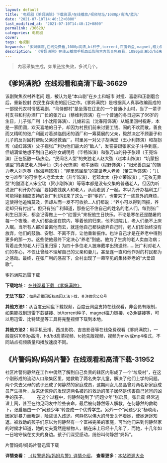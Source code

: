 ```yaml
---
layout: default
title: '电视剧《爹妈满院》下载资源/在线播放/视频地址/1080p/高清/蓝光'
date: "2021-07-10T14:40:12+0800"
last_modified_at: "2021-07-10T14:40:12+0800"
permalink: /36629/
categories: 电视剧
cover:
tags: 电视剧
keywords: '爹妈满院,在线免费看,1080p高清,bt种子,torrent,百度云盘,magnet,磁力链,迅雷下载资源'
description: '《爹妈满院》在线云播放手机西瓜影院吉吉影音免费看，1080p高清bd/hd未删减完整版和tc抢先枪版，mkv/mp4格式，附带bt/torrent种子、magnet/磁力链、百度云盘、网盘资源迅雷下载链接'
---
```


>内容采集生成，如果链接失效，多试几个。


## 《爹妈满院》在线观看和高清下载-36629

该剧聚焦农村养老问 题，被认为是“本山剧”在乡土和城市 对撞、喜剧和正剧磨合后，重新投射 农民生存状态的回归之作。《爹妈满院》是根据真人真事改编而成的一部现代农村情感喜剧，“马侍郎村”是坐落在辽北的一个普通小山村，当了一辈子村支书和村办酒厂厂长的张万山（蔡维利饰演）在一个普通的冬日迎来了66岁的生日，儿子张广利（小沈阳饰演）、儿媳彩云（沈春阳饰演）从城里回村祝寿，本是一家团圆，欢天喜地的日子，却因为村民们前来讨要工钱、闹的不欢而散。善良而又精明的张广利面对着濒临倒闭的酒厂和一筹莫展的父亲，毅然决定不顾妻子和儿子的反对回村帮助父亲拯救酒厂。村里另一对父子胡满堂（王小利饰演）和胡拐弯（成红饰演）父子视张广利为他们最大的“敌人”，发誓要跟张家父子斗争到底，但胡满堂绝想不到自己的孙女胡明月（毕畅饰演）和张万山的孙子张超（王亮饰演）正在酝酿一场热恋。“民间艺人型”的失独老人赵大弦（赵本山饰演）“坑蒙拐骗型”的卖艺老人刘半仙（刘小光饰演）和牛迷糊（程野饰演）；“阳光善良型”的魅力老人刘秀英（赵海燕饰演）；“屋里憋屈型”的空巢老人老黄（董三毛饰演）；“儿女刁难型”的可怜老人老孟太太（升华饰演）、老邓太太（孙立荣饰演）；“无依无靠型”的酗酒老人宋宝瑞（贺小刚饰演）等等本都是没有交集的普通老人，但因为听说张广利开办的酒厂要招收残疾人和老人，从而走到了一起。本以为开办福利工厂可能得到相应支持的张广利却找来了这么一群“爹妈”，也带来了一些意外的麻烦，这使得他追悔莫及，但却从而一发不可收拾...人们都说：“养小可以得到回报，养老却只有付出”。但只有张广利知道，那些记不住自己的姓名的老人们，每到张广利生日那天，都会记得做上一个“红馒头”来祝他生日快乐。不论是寒冬还是酷暑的每一个夜晚，老人们都会坐在院内，等着他的归来，他不进院儿，老人们绝不上床入眠。当所有人都准备离他而去，就连他自己都快放弃自己时，老人们却始终没有放弃，他们的鼓励、安慰、不离不弃，让他重新振作。也许自己才是在养老中得到更多的那一方。这些使他最终下定决心“养老”到底。他为了生病的老人卖血治病；背着走失的老人行百里归家；为四十多位老人披麻戴孝出殡送终……张广利对老人们的孝心，不仅让曾经不理解自己的父亲和妻儿，甚至连一直和他作对的村民都为之感动。最终，在张广利的感召下，全村出现了一幕罕见的集体养老的“大爱颂歌”。


爹妈满院迅雷下载

**下载地址**： [在线观看下载 《爹妈满院》](https://www.993dy.com//vod-detail-id-34654.html) 


**无法下载?**：`如果迅雷因版权原因无法下载，关注微信公众号 `

**其他方法1**：从百度云网盘下载视频，百度云网盘支持在线观看，非会员有限制，如果能找到迅雷下载链接、bt/torrent种子、magnet磁力链接、e2dk链接等，可以用迅雷、比特彗星等工具将完整视频下载到本地。

**其他方法2**：用手机云播、西瓜影院、吉吉影音等在线免费观看《爹妈满院》，一般提供1080p高清、hd/bd高清视频、tc抢先版视频，视频为mkv或mp4格式，不同站点视频质量和播放速度不同。


## 《片警妈妈/妈妈片警》在线观看和高清下载-31952

社区片警何静然在工作中偶然了解到自己负责的辖区内形成了一个&ldquo;垃圾村&rdquo;，在这个刚形成的流动人口聚集区里，她救助了两名失学儿童，解决了他们上学的问题。两个失去父母的孩子还成了何静然的家庭成员，这期间女儿晶晶曾对两名新家庭成员产生排斥，后来还惊异的发现这两名被妈妈救助的孩子居然是伤害自己爸爸的凶手的孩子。 　　在这个过程中，何静然碰到了&ldquo;问题少年”张启晨。张启晨 经常逃课上网，甚至在约见网友中险些丧命，最后被何静然等人解救。在何静然的救助下，张启晨由一个&ldquo;问题少年”转变成一个优秀学生。另外一个&ldquo;问题少女”杨晓雨，因家庭暴力而叛逆，险些误入歧途。何静然以伟大的母爱关怀着她，使她迷途知返。被救助的孩子们原以为何静然有一个富裕完美的家庭，可当他们来到何静然家的时候才知道，她的丈夫竟然是植物人，躺在床上已经十几年了，而她，十几年如一日地守候在丈夫的身边。孩子们深受感动，纷纷叫何静然&ldquo;妈妈”。<!---剧情end--->


片警妈妈/妈妈片警迅雷下载

**详情查看**： [《片警妈妈/妈妈片警》详情介绍](/movie/31952/)， **查看更多**：[本站资源大全](/movie/t/all/)

